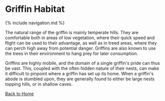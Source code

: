 
# Griffin Habitat
{% include navigation.md %}

The natural range of the griffin is mainly temperate hills. They are comfortable both in areas of low vegetation, where their quick speed and flight can be used to their advantage, as well as in treed areas, where they can perch high away from potential danger. Griffins are also known to use the trees in their environment to hang prey for later consumption.

Griffins are highly mobile, and the domain of a single griffin's pride can thus be vast. This, coupled with the often hidden nature of their nests, can make it difficult to pinpoint where a griffin has set up its home. When a griffin's abode is stumbled upon, they are generally found to either be large nests topping hills, or in shallow caves.

[Back to Home](index.md)
